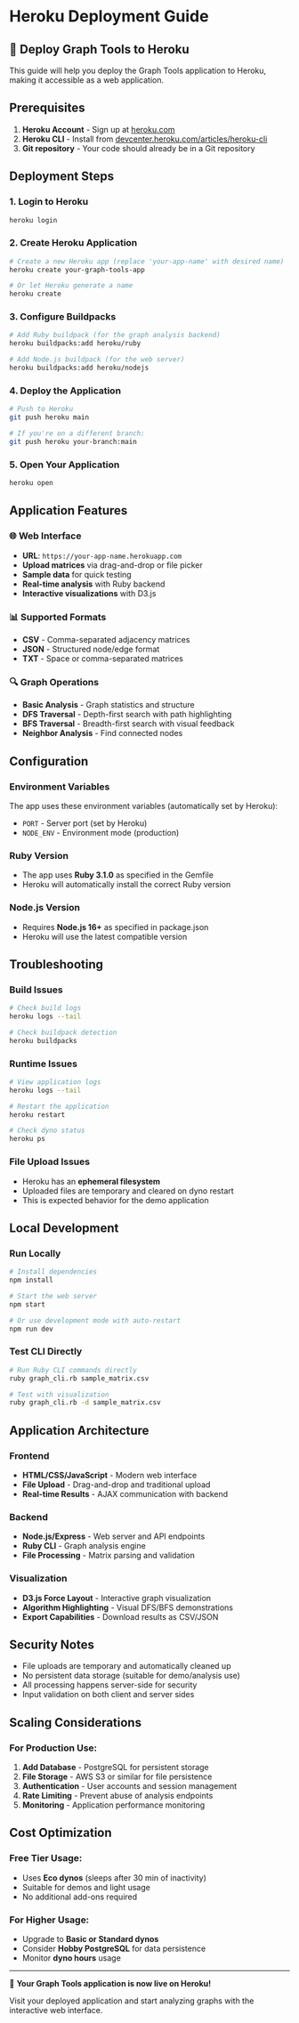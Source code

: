 # Heroku Deployment Guide

## 🚀 Deploy Graph Tools to Heroku

This guide will help you deploy the Graph Tools application to Heroku, making it accessible as a web application.

## Prerequisites

1. **Heroku Account** - Sign up at [heroku.com](https://heroku.com)
2. **Heroku CLI** - Install from [devcenter.heroku.com/articles/heroku-cli](https://devcenter.heroku.com/articles/heroku-cli)
3. **Git repository** - Your code should already be in a Git repository

## Deployment Steps

### 1. Login to Heroku
```bash
heroku login
```

### 2. Create Heroku Application
```bash
# Create a new Heroku app (replace 'your-app-name' with desired name)
heroku create your-graph-tools-app

# Or let Heroku generate a name
heroku create
```

### 3. Configure Buildpacks
```bash
# Add Ruby buildpack (for the graph analysis backend)
heroku buildpacks:add heroku/ruby

# Add Node.js buildpack (for the web server)
heroku buildpacks:add heroku/nodejs
```

### 4. Deploy the Application
```bash
# Push to Heroku
git push heroku main

# If you're on a different branch:
git push heroku your-branch:main
```

### 5. Open Your Application
```bash
heroku open
```

## Application Features

### 🌐 Web Interface
- **URL**: `https://your-app-name.herokuapp.com`
- **Upload matrices** via drag-and-drop or file picker
- **Sample data** for quick testing
- **Real-time analysis** with Ruby backend
- **Interactive visualizations** with D3.js

### 📊 Supported Formats
- **CSV** - Comma-separated adjacency matrices
- **JSON** - Structured node/edge format
- **TXT** - Space or comma-separated matrices

### 🔍 Graph Operations
- **Basic Analysis** - Graph statistics and structure
- **DFS Traversal** - Depth-first search with path highlighting
- **BFS Traversal** - Breadth-first search with visual feedback
- **Neighbor Analysis** - Find connected nodes

## Configuration

### Environment Variables
The app uses these environment variables (automatically set by Heroku):
- `PORT` - Server port (set by Heroku)
- `NODE_ENV` - Environment mode (production)

### Ruby Version
- The app uses **Ruby 3.1.0** as specified in the Gemfile
- Heroku will automatically install the correct Ruby version

### Node.js Version
- Requires **Node.js 16+** as specified in package.json
- Heroku will use the latest compatible version

## Troubleshooting

### Build Issues
```bash
# Check build logs
heroku logs --tail

# Check buildpack detection
heroku buildpacks
```

### Runtime Issues
```bash
# View application logs
heroku logs --tail

# Restart the application
heroku restart

# Check dyno status
heroku ps
```

### File Upload Issues
- Heroku has an **ephemeral filesystem**
- Uploaded files are temporary and cleared on dyno restart
- This is expected behavior for the demo application

## Local Development

### Run Locally
```bash
# Install dependencies
npm install

# Start the web server
npm start

# Or use development mode with auto-restart
npm run dev
```

### Test CLI Directly
```bash
# Run Ruby CLI commands directly
ruby graph_cli.rb sample_matrix.csv

# Test with visualization
ruby graph_cli.rb -d sample_matrix.csv
```

## Application Architecture

### Frontend
- **HTML/CSS/JavaScript** - Modern web interface
- **File Upload** - Drag-and-drop and traditional upload
- **Real-time Results** - AJAX communication with backend

### Backend
- **Node.js/Express** - Web server and API endpoints
- **Ruby CLI** - Graph analysis engine
- **File Processing** - Matrix parsing and validation

### Visualization
- **D3.js Force Layout** - Interactive graph visualization
- **Algorithm Highlighting** - Visual DFS/BFS demonstrations
- **Export Capabilities** - Download results as CSV/JSON

## Security Notes

- File uploads are temporary and automatically cleaned up
- No persistent data storage (suitable for demo/analysis use)
- All processing happens server-side for security
- Input validation on both client and server sides

## Scaling Considerations

### For Production Use:
1. **Add Database** - PostgreSQL for persistent storage
2. **File Storage** - AWS S3 or similar for file persistence  
3. **Authentication** - User accounts and session management
4. **Rate Limiting** - Prevent abuse of analysis endpoints
5. **Monitoring** - Application performance monitoring

## Cost Optimization

### Free Tier Usage:
- Uses **Eco dynos** (sleeps after 30 min of inactivity)
- Suitable for demos and light usage
- No additional add-ons required

### For Higher Usage:
- Upgrade to **Basic or Standard dynos**
- Consider **Hobby PostgreSQL** for data persistence
- Monitor **dyno hours** usage

---

🎯 **Your Graph Tools application is now live on Heroku!**

Visit your deployed application and start analyzing graphs with the interactive web interface.